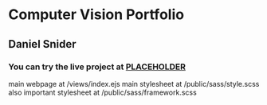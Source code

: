 # Computer Vision Portfolio
## Daniel Snider
### You can try the live project at [PLACEHOLDER](http://fb.joj.me)

main webpage at /views/index.ejs
main stylesheet at /public/sass/style.scss
also important stylesheet at /public/sass/framework.scss